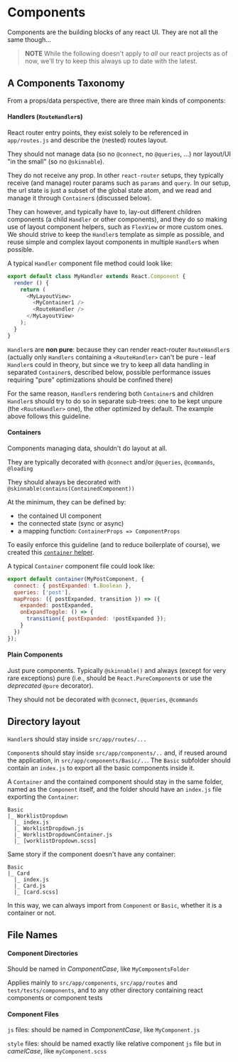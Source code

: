 # Components

Components are the building blocks of any react UI. They are not all the same though...

> **NOTE** While the following doesn't apply to *all* our react projects as of now, we'll try to keep this always up to date with the latest.

## A Components Taxonomy

From a props/data perspective, there are three main kinds of components:

#### Handlers (`RouteHandler`s)

React router entry points, they exist solely to be referenced in `app/routes.js`
and describe the (nested) routes layout.

They should not manage data (so no `@connect`, no `@queries`, ...) nor layout/UI "in the small" (so no `@skinnable`).

They do not receive any prop. In other `react-router` setups, they typically receive (and manage) router params such as `params` and `query`. In our setup, the url state is just a subset of the global state atom, and we read and manage it through `Container`s (discussed below).

They can however, and typically have to, lay-out different children components (a child `Handler` or other components), and they do so making use of layout component helpers, such as `FlexView` or more custom ones.
We should strive to keep the `Handler`s template as simple as possible, and reuse simple and complex layout components in multiple `Handler`s when possible.

A typical `Handler` component file method could look like:
```js
export default class MyHandler extends React.Component {
  render () {
    return (
      <MyLayoutView>
        <MyContainer1 />
        <RouteHandler />
      </MyLayoutView>
    );
  }
}
```

`Handler`s are **non pure**: because they can render react-router `RouteHandler`s
(actually only `Handlers` containing a `<RouteHandler>` can't be pure - leaf `Handler`s could in theory,
but since we try to keep all data handling in separated `Container`s, described below,
possible performance issues requiring "pure" optimizations should be confined there)

For the same reason, `Handler`s rendering both `Container`s and children `Handler`s should try to do so in separate sub-trees:
one to be kept unpure (the `<RouteHandler>` one), the other optimized by default. The example above follows this guideline.

#### Containers

Components managing data, shouldn't do layout at all.

They are typically decorated with `@connect` and/or `@queries`, `@commands`, `@loading`

They should always be decorated with `@skinnable(contains(ContainedComponent))`

At the minimum, they can be defined by:
- the contained UI component
- the connected state (sync or async)
- a mapping function: `ContainerProps => ComponentProps`

To easily enforce this guideline (and to reduce boilerplate of course), we created this [`container` helper](https://github.com/buildo/react-container).

A typical `Container` component file could look like:
```js
export default container(MyPostComponent, {
  connect: { postExpanded: t.Boolean },
  queries: ['post'],
  mapProps: ({ postExpanded, transition }) => ({
    expanded: postExpanded,
    onExpandToggle: () => {
      transition({ postExpanded: !postExpanded });
    }
  })
});
```

#### Plain Components

Just pure components. Typically `@skinnable()` and always (except for very rare exceptions) pure (i.e., should be `React.PureComponent`s or use the *deprecated* `@pure` decorator).

They should not be decorated with `@connect`, `@queries`, `@commands`

## Directory layout

`Handler`s should stay inside `src/app/routes/...`

`Component`s should stay inside `src/app/components/..` and, if reused around the application, in `src/app/components/Basic/..`. The `Basic` subfolder should contain an `index.js` to export all the basic components inside it.

A `Container` and the contained component should stay in the same folder, named as the `Component` itself,
and the folder should have an `index.js` file exporting the `Container`:
```
Basic
|_ WorklistDropdown
  |_ index.js
  |_ WorklistDropdown.js
  |_ WorklistDropdownContainer.js
  |_ [worklistDropdown.scss]
```
Same story if the component doesn't have any container:
```
Basic
|_ Card
  |_ index.js
  |_ Card.js
  |_ [card.scss]
```
In this way, we can always import from `Component` or `Basic`, whether it is a container or not.

## File Names
#### Component Directories

Should be named in *ComponentCase*, like `MyComponentsFolder`

Applies mainly to `src/app/components`, `src/app/routes` and `test/tests/components`, and to any other directory containing react components or component tests

#### Component Files

`js` files: should be named in *ComponentCase*, like `MyComponent.js`

`style` files: should be named exactly like relative component `js` file but in *camelCase*, like `myComponent.scss`
